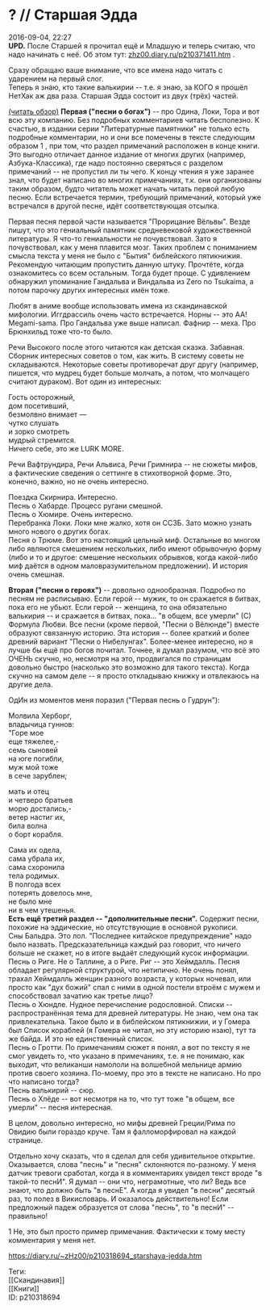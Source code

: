 ? // Старшая Эдда
==================

   
 2016-09-04, 22:27   
   **UPD.**  После Старшей я прочитал ещё и Младшую и теперь считаю, что надо начинать с неё. Об этом тут:  [zhz00.diary.ru/p210371411.htm](Снорри%20Стурлусон%20%20Младшая%20Эдда)  .   
   
 Сразу обращаю ваше внимание, что все имена надо читать с ударением на первый слог.   
 Теперь я знаю, кто такие валькирии -- т.е. я знаю, за КОГО я прошёл НетХак аж два раза. Старшая Эдда состоит из двух (трёх) частей.   
   
  [(читать обзор)](https://zHz00.diary.ru/p210318694.htm?index=1#linkmore210318694m1)     **Первая ("песни о богах")**  -- про Одина, Локи, Тора и вот всю эту компанию. Без подробных комментариев читать бесполезно. К счастью, в издании серии "Литературные памятники" не только есть подробные комментарии, но и они все помечены в тексте следующим образом  1  , при том, что раздел примечаний расположен в конце книги. Это выгодно отличает данное издание от многих других (например, Азбука-Классика), где надо постоянно сверяться с разделом примечаний -- не пропустил ли ты чего. К концу чтения я уже заранее знал, что будет написано во многих примечаниях, т.к. они организованы таким образом, будто читатель может начать читать первой любую песню. Если встречается термин, требующий примечаний, который уже встречался в другой песне, идёт соответствующая отсылка.   
   
 Первая песня первой части называется "Прорицание Вёльвы". Везде пишут, что это гениальный памятник средневековой художественной литературы. Я что-то гениальности не почувствовал. Зато я почувствовал, как у меня плавится мозг. Таких проблем с пониманием смысла текста у меня не было с "Бытия" библейского пятикнижия. Рекомендую читающим пропустить данную штуку. Прочтёте, когда ознакомитесь со всем остальным. Тогда будет проще. С удивлением обнаружил упоминание Гандальва и Виндальва из Zero no Tsukaima, а потом парочку других интересных имён тоже.   
   
 Любят в аниме вообще использовать имена из скандинавской мифологии. Иггдрассиль очень часто встречается. Норны -- это AA! Megami-sama. Про Гандальва уже выше написал. Фафнир -- меха. Про Брюнхильд тоже что-то было.   
   
 Речи Высокого после этого читаются как детская сказка. Забавная. Сборник интересных советов о том, как жить. В систему советы не складываются. Некоторые советы противоречат друг другу (например, пишется, что мудрец будет больше молчать, а потом, что молчащего считают дураком). Вот один из интересных:   
   
  Гость осторожный,   
 дом посетивший,   
 безмолвно внимает —   
 чутко слушать   
 и зорко смотреть   
 мудрый стремится.    
 Ничего себе, это же LURK MORE.   
   
 Речи Вафтрундира, Речи Альвиса, Речи Гримнира -- не сюжеты мифов, а фактические сведения о сеттинге в стихотворной форме. Это, конечно, важно, но не очень интересно.   
   
 Поездка Скирнира. Интересно.   
 Песнь о Хабарде. Процесс ругани смешной.   
 Песнь о Хюмире. Очень интересно.   
 Перебранка Локи. Локи мне жалко, хотя он ССЗБ. Зато можно узнать много нового о других богах.   
 Песня о Трюме. Вот это настоящий цельный миф. Остальные во многом либо являются смешением нескольких, либо имеют обрывочную форму (либо и то и другое: смешение нескольких обрывков, когда какой-либо миф даётся в одном маловразумительном предложении). И история очень смешная.   
   
  **Вторая ("песни о героях")**  -- довольно однообразная. Подробно по песням не расписываю. Если герой -- мужик, то он сражается в битвах, пока его не убьют. Если герой -- женщина, то она обязательно валькирия -- и сражается в битвах, пока... "в общем, все умерли" (С) Формула Любви. Все песни (кроме первой, "Песни о Вёлюнде") вместе образуют связанную историю. Эта история -- более краткий и более древний вариант "Песни о Нибелунгах". Более-менее интересно, но я лучше бы ещё про богов почитал. Точнее, я думал разумом, что всё это ОЧЕНЬ скучно, но, несмотря на это, продвигался по страницам довольно быстро (насколько это возможно для такого текста). Когда скучно на самом деле -- я просто откладываю книжку и отвлекаюсь на другие дела.   
   
 ОдИн из моментов меня поразил ("Первая песнь о Гудрун"):   
   
  Молвила Херборг,   
 владычица гуннов:   
 "Горе мое   
 еще тяжелее,-   
 семь сыновей   
 на юге погибли,   
 муж мой тоже   
 в сече зарублен;   
   
 мать и отец   
 и четверо братьев   
 морю достались,-   
 ветер настиг их,   
 била волна   
 о борт корабля.   
   
 Сама их одела,   
 сама убрала их,   
 сама схоронила   
 тела родимых.   
 В полгода всех   
 потерять довелось мне,   
 не было мне   
 ни в чем утешенья.    
  **Есть ещё третий раздел -- "дополнительные песни".**  Содержит песни, похожие на эддические, но отсутствующие в основной рукописи.   
 Сны Бальдра. Это лол. "Последнее китайское предупреждение" надо было назвать. Предсказательница каждый раз говорит, что ничего больше не скажет, но в итоге выдаёт следующий кусок информации.   
 Песнь о Риге. Не о Таллине, а о Риге. Риг -- это Хеймдалль. Песня обладает регулярной структурой, что нетипично. Не очень понял, трахал Хеймдалль женщин разного возраста, у которых ночевал, или просто как "дух божий" спал с ними в одной постели втроём с мужем и способствовал зачатию как третье лицо?   
 Песнь о Хюндле. Нудное перечисление родословной. Списки -- распространённая тема для древней литературы. Не знаю, чем она так привлекательна. Такое было и в библейском пятикнижии, и у Гомера был Список кораблей (я Гомера не читал, но эту историю нзаю), тут та же байда. И это не единственный список.   
 Песнь о Гротти. По примечаниям сюжет я понял, а вот по тексту я не смог увидеть то, что указано в примечаниях, т.е. я не понимаю, как выходит, что великанши намололи на волшебной мельнице армию против своего хозяина. По-моему, про это в тексте не написано. Но про что написано тогда?   
 Песнь валькирий -- сюр.   
 Песнь о Хлёде -- вот несмотря на то, что тут тоже "в общем, все умерли" -- песня интересная.   
   
 В целом, довольно интересно, но мифы древней Греции/Рима по Овидию были гораздо круче. Там я фалломорфировал на каждой странице.   
   
 Отдельно хочу сказать, что я сделал для себя удивительное открытие. Оказывается, слова "песнь" и "песня" склоняются по-разному. У меня датчик тревоги сработал, когда я в комментариях увидел текст вроде "в такой-то песнИ". Я думал -- они что, неграмотные, что ли? Ведь все знают, что должно быть "в песнЕ". А когда я увидел "в песни" десятый раз, то полез в Викисловарь. И оказалось действительно! Если предложный падеж образуется от слова "песнь", то "в песнИ" -- правильно!   
   
  1  Не, это был просто пример примечания. Фактически к тому месту комментария у меня нет.   
     
    
 <https://diary.ru/~zHz00/p210318694_starshaya-jedda.htm>   
   
 Теги:   
 [[Скандинавия]]   
 [[Книги]]   
 ID: p210318694